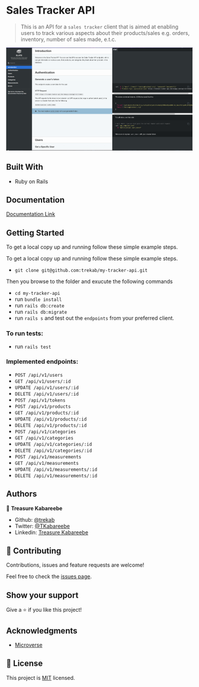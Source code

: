 # Sales Tracker API

> This is an API for a `sales tracker` client that is aimed at enabling users to track various aspects about their products/sales e.g. orders, inventory, number of sales made, e.t.c. 

![screenshot](./sales-tracker-api-docs.png)

## Built With

- Ruby on Rails

## Documentation
[Documentation Link](https://trekab.github.io/my-tracker-api-docs/)


## Getting Started

To get a local copy up and running follow these simple example steps.

To get a local copy up and running follow these simple example steps.
- `git clone git@github.com:trekab/my-tracker-api.git`

Then you browse to the folder and exucute the following commands
- `cd my-tracker-api`
- run `bundle install`
- run `rails db:create`
- run `rails db:migrate`
- run `rails s` and test out the `endpoints` from your preferred client.

### To run tests:
- run `rails test`

### Implemented endpoints:
- `POST /api/v1/users`
- `GET /api/v1/users/:id`
- `UPDATE /api/v1/users/:id`
- `DELETE /api/v1/users/:id`
- `POST /api/v1/tokens`
- `POST /api/v1/products`
- `GET /api/v1/products/:id`
- `UPDATE /api/v1/products/:id`
- `DELETE /api/v1/products/:id`
- `POST /api/v1/categories`
- `GET /api/v1/categories`
- `UPDATE /api/v1/categories/:id`
- `DELETE /api/v1/categories/:id`
- `POST /api/v1/measurements`
- `GET /api/v1/measurements`
- `UPDATE /api/v1/measurements/:id`
- `DELETE /api/v1/measurements/:id`


## Authors

👤 **Treasure Kabareebe**

- Github: [@trekab](https://github.com/trekab)
- Twitter: [@TKabareebe](https://twitter.com/TKabareebe)
- Linkedin: [Treasure Kabareebe](https://www.linkedin.com/in/treasure-kabareebe/)

## 🤝 Contributing

Contributions, issues and feature requests are welcome!

Feel free to check the [issues page](issues/).

## Show your support

Give a ⭐️ if you like this project!

## Acknowledgments

- [Microverse](https://www.microverse.org/)

## 📝 License

This project is [MIT](lic.url) licensed.
